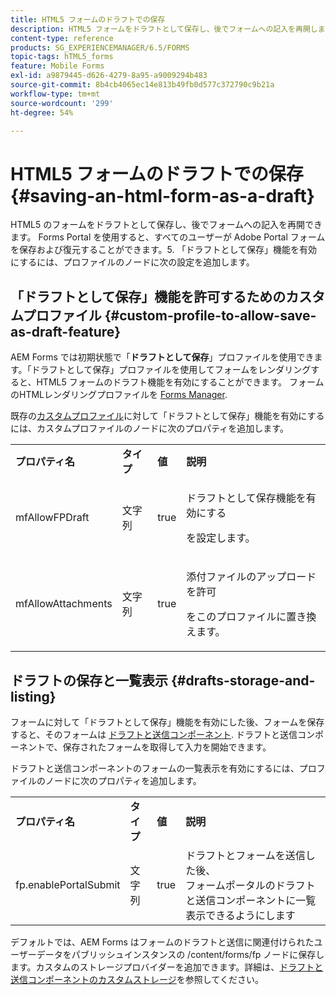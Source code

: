 ```yaml
---
title: HTML5 フォームのドラフトでの保存
description: HTML5 フォームをドラフトとして保存し、後でフォームへの記入を再開します。
content-type: reference
products: SG_EXPERIENCEMANAGER/6.5/FORMS
topic-tags: hTML5_forms
feature: Mobile Forms
exl-id: a9879445-d626-4279-8a95-a9009294b483
source-git-commit: 8b4cb4065ec14e813b49fb0d577c372790c9b21a
workflow-type: tm+mt
source-wordcount: '299'
ht-degree: 54%

---
```


# HTML5 フォームのドラフトでの保存 {#saving-an-html-form-as-a-draft}

HTML5 のフォームをドラフトとして保存し、後でフォームへの記入を再開できます。 Forms Portal を使用すると、すべてのユーザーが Adobe Portal フォームを保存および復元することができます。5. 「ドラフトとして保存」機能を有効にするには、プロファイルのノードに次の設定を追加します。

## 「ドラフトとして保存」機能を許可するためのカスタムプロファイル {#custom-profile-to-allow-save-as-draft-feature}

AEM Forms では初期状態で「**ドラフトとして保存**」プロファイルを使用できます。「ドラフトとして保存」プロファイルを使用してフォームをレンダリングすると、HTML5 フォームのドラフト機能を有効にすることができます。 フォームのHTMLレンダリングプロファイルを [Forms Manager](/help/forms/using/introduction-managing-forms.md).

既存の[カスタムプロファイル](/help/forms/using/custom-profile.md)に対して「ドラフトとして保存」機能を有効にするには、カスタムプロファイルのノードに次のプロパティを追加します。

<table>
 <tbody>
  <tr>
   <td><strong>プロパティ名</strong></td>
   <td><strong>タイプ</strong></td>
   <td><strong>値</strong></td>
   <td><strong>説明</strong></td>
  </tr>
  <tr>
   <td>mfAllowFPDraft</td>
   <td>文字列</td>
   <td>true</td>
   <td><p>ドラフトとして保存機能を有効にする</p> <p>を設定します。</p> </td>
  </tr>
  <tr>
   <td>mfAllowAttachments</td>
   <td>文字列</td>
   <td>true</td>
   <td><p>添付ファイルのアップロードを許可</p> <p>をこのプロファイルに置き換えます。</p> </td>
  </tr>
 </tbody>
</table>

## ドラフトの保存と一覧表示 {#drafts-storage-and-listing}

フォームに対して「ドラフトとして保存」機能を有効にした後、フォームを保存すると、そのフォームは [ドラフトと送信コンポーネント](/help/forms/using/draft-submission-component.md). ドラフトと送信コンポーネントで、保存されたフォームを取得して入力を開始できます。

ドラフトと送信コンポーネントのフォームの一覧表示を有効にするには、プロファイルのノードに次のプロパティを追加します。

<table>
 <tbody>
  <tr>
   <td><strong>プロパティ名</strong></td>
   <td><strong>タイプ</strong></td>
   <td><strong>値</strong></td>
   <td><strong>説明</strong></td>
  </tr>
  <tr>
   <td>fp.enablePortalSubmit</td>
   <td>文字列</td>
   <td>true</td>
   <td>ドラフトとフォームを送信した後、<br />フォームポータルのドラフトと送信コンポーネントに一覧表示できるようにします</td>
  </tr>
 </tbody>
</table>

デフォルトでは、AEM Forms はフォームのドラフトと送信に関連付けられたユーザーデータをパブリッシュインスタンスの /content/forms/fp ノードに保存します。カスタムのストレージプロバイダーを追加できます。詳細は、[ドラフトと送信コンポーネントのカスタムストレージ](/help/forms/using/adding-custom-storage-provider-forms.md)を参照してください。
